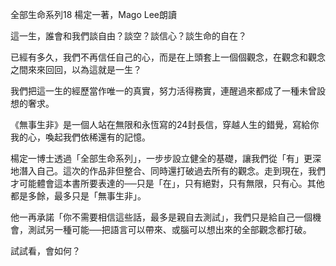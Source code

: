 全部生命系列18 楊定一著，Mago Lee朗讀

這一生，誰會和我們談自由？談空？談信心？談生命的自在？

已經有多久，我們不再信任自己的心，而是在上頭套上一個個觀念，在觀念和觀念之間來來回回，以為這就是一生？

我們把這一生的經歷當作唯一的真實，努力活得務實，連醒過來都成了一種未曾設想的奢求。

《無事生非》是一個人站在無限和永恆寫的24封長信，穿越人生的錯覺，寫給你我的心，喚起我們依稀還有的記憶。

楊定一博士透過「全部生命系列」，一步步設立健全的基礎，讓我們從「有」更深地潛入自己。這次的作品非但整合、同時還打破過去所有的觀念。走到現在，我們才可能體會這本書所要表達的──只是「在」，只有絕對，只有無限，只有心。其他都是多餘，最多只是「無事生非」。

他一再承諾「你不需要相信這些話，最多是親自去測試」，我們只是給自己一個機會，測試另一種可能──把語言可以帶來、或腦可以想出來的全部觀念都打破。

試試看，會如何？
